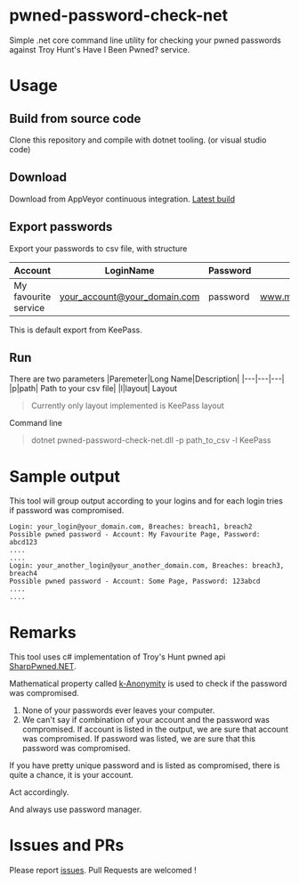 # pwned-password-check-net
Simple .net core command line utility for checking your pwned passwords against Troy Hunt's Have I Been Pwned? service.


# Usage
## Build from source code
Clone this repository and compile with dotnet tooling. (or visual studio code)
## Download
Download from AppVeyor continuous integration.
[Latest build](https://ci.appveyor.com/api/projects/hopp/pwned-password-check-net/artifacts/pwned-password-check-net.zip?bramch=master)

## Export passwords
Export your passwords to csv file, with structure

| Account | LoginName | Password | WebSite |
| ---     | --- | ---| --- |
| My favourite service|your_account@your_domain.com|password|www.myfavouriteservice.nowhere
This is default export from KeePass.
## Run
There are two parameters
|Paremeter|Long Name|Description|
|---|---|---|
|p|path| Path to your csv file|
|l|layout| Layout

> Currently only layout implemented is KeePass layout

Command line 
> dotnet pwned-password-check-net.dll -p path_to_csv -l KeePass
# Sample output

This tool will group output according to your logins and for each login tries if password was compromised.

```
Login: your_login@your_domain.com, Breaches: breach1, breach2
Possible pwned password - Account: My Favourite Page, Password: abcd123
....
....
Login: your_another_login@your_another_domain.com, Breaches: breach3, breach4
Possible pwned password - Account: Some Page, Password: 123abcd
....
....
```
# Remarks
This tool uses c# implementation of Troy's Hunt pwned api [SharpPwned.NET](https://github.com/FaithLV/SharpPwned.NET).

Mathematical property called [k-Anonymity](https://www.troyhunt.com/ive-just-launched-pwned-passwords-version-2/#cloudflareprivacyandkanonymity) is used to check if the password was compromised.

1. None of your passwords ever leaves your computer.
2. We can't say if combination of your account and the password was compromised. If account is listed in the output, we are sure that account was compromised. If password was listed, we are sure that this password was compromised.

If you have pretty unique password and is listed as compromised, there is quite a chance, it is your account. 

Act accordingly.

And always use password manager.

# Issues and PRs

Please report [issues](https://github.com/hopp/pwned-password-check-net/issues). Pull Requests are welcomed !
